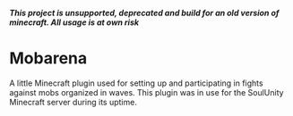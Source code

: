 _**This project is unsupported, deprecated and build for an old version of minecraft. All usage is at own risk**_

# Mobarena

A little Minecraft plugin used for setting up and participating in fights against mobs organized in waves.
This plugin was in use for the SoulUnity Minecraft server during its uptime.
